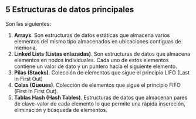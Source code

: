 ## 5 Estructuras de datos principales

Son las siguientes:

1. **Arrays**. Son estructuras de datos estáticas que almacena varios elementos del mismo tipo almacenados en ubicaciones contiguas de memoria.
2. **Linked Lists (Listas enlazadas)**. Son estructuras de datos que almacena elementos en nodos individuales. Cada uno de estos elementos contiene un valor de dato y un puntero hacia el siguiente elemento.
3. **Pilas (Stacks)**. Colección de elementos que sigue el principio LIFO (Last In First Out)
4. **Colas (Queues)**. Colección de elementos que sigue el principio FIFO (First In First Out).
5. **Tablas Hash (Hash Tables)**. Estructuras de datos que almacenan pares de clave-valor de cada elemento lo que permite una rápida insercción, eliminación y búsqueda de elementos.